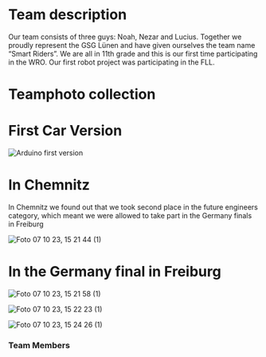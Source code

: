 # Team description

Our team consists of three guys: Noah, Nezar and Lucius.
Together we proudly represent the GSG Lünen and have given ourselves the team name “Smart Riders”. 
We are all in 11th grade and this is our first time participating in the WRO. Our first robot project was participating in the FLL.

# Teamphoto collection

# First Car Version

![Arduino first version](https://github.com/Nezar187/GSG_SmartiecarV2/assets/131178788/6dd0a7be-6d12-4a21-8942-087e7516830d)


# In Chemnitz 
In Chemnitz we found out that we took second place in the future engineers category,
which meant we were allowed to take part in the Germany finals in Freiburg


![Foto 07 10 23, 15 21 44 (1)](https://github.com/Nezar187/GSG_SmartiecarV2/assets/131591590/3855b1e6-948d-455e-8aa3-0863e56568fc)


# In the Germany final in Freiburg 

![Foto 07 10 23, 15 21 58 (1)](https://github.com/Nezar187/GSG_SmartiecarV2/assets/131591590/fae3b959-deba-4750-9a18-3ec62ad98029)





![Foto 07 10 23, 15 22 23 (1)](https://github.com/Nezar187/GSG_SmartiecarV2/assets/131591590/14b6adcb-3616-49a8-8370-191d0f013766)





![Foto 07 10 23, 15 24 26 (1)](https://github.com/Nezar187/GSG_SmartiecarV2/assets/131591590/f9061950-64be-4c8e-bae2-6e4a36180812)



### Team Members 
